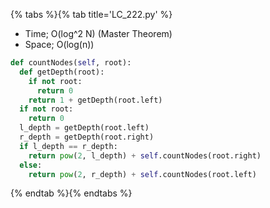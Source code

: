 {% tabs %}{% tab title='LC_222.py' %}

* Time; O(log^2 N) (Master Theorem)
* Space; O(log(n))

```py
def countNodes(self, root):
  def getDepth(root):
    if not root:
      return 0
    return 1 + getDepth(root.left)
  if not root:
    return 0
  l_depth = getDepth(root.left)
  r_depth = getDepth(root.right)
  if l_depth == r_depth:
    return pow(2, l_depth) + self.countNodes(root.right)
  else:
    return pow(2, r_depth) + self.countNodes(root.left)

```

{% endtab %}{% endtabs %}
